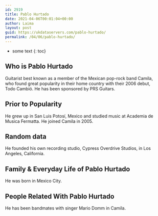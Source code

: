 ```yaml
---
id: 2919
title: Pablo Hurtado
date: 2021-04-06T00:01:04+00:00
author: Laima
layout: post
guid: https://ukdataservers.com/pablo-hurtado/
permalink: /04/06/pablo-hurtado/
---
```


* some text
{: toc}


## Who is Pablo Hurtado
                  
                  
                  
Guitarist best known as a member of the Mexican pop-rock band Camila, who found great popularity in their home country with their 2006 debut, Todo Cambió. He has been sponsored by PRS Guitars.
                  
              
            
              
            
                
                
                
## Prior to Popularity
                  
                  
                  
He grew up in San Luis Potosí, Mexico and studied music at Academia de Musica Fermatta. He joined Camila in 2005.
                  
              
            
              
            
                
                
                
## Random data
                  
                  
                  
He founded his own recording studio, Cypress Overdrive Studios, in Los Angeles, California.
                  
              
            
              
            
                
                
                
## Family & Everyday Life of Pablo Hurtado
                  
                  
                  
He was born in Mexico City.
                  
              
            
              
            
                
                
                
## People Related With Pablo Hurtado
                  
                  
                  
He has been bandmates with singer Mario Domm in Camila.
                  
              
            
              
            
                
              
            
              
              
            
            
              
            
          
          
          